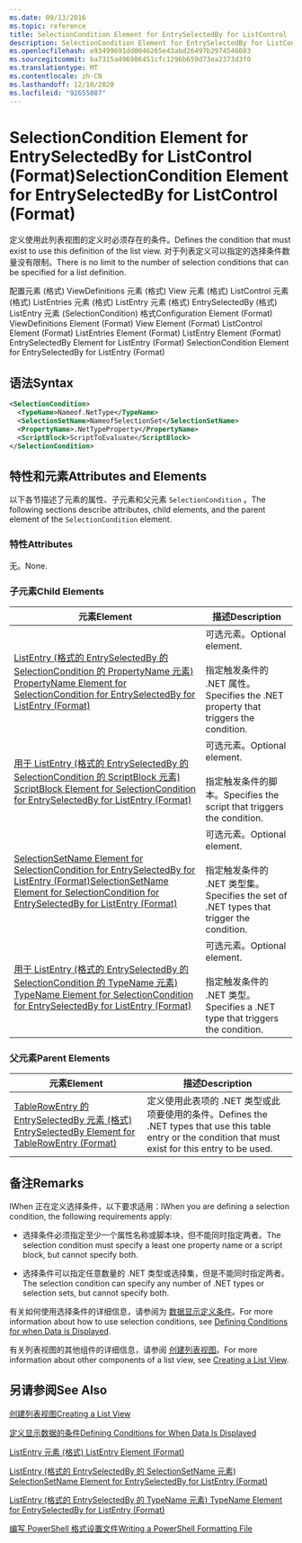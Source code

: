 ```yaml
---
ms.date: 09/13/2016
ms.topic: reference
title: SelectionCondition Element for EntrySelectedBy for ListControl (Format)
description: SelectionCondition Element for EntrySelectedBy for ListControl (Format)
ms.openlocfilehash: e93499691dd0046265e43abd26497b2974546083
ms.sourcegitcommit: ba7315a496986451cfc1296b659d73ea2373d3f0
ms.translationtype: MT
ms.contentlocale: zh-CN
ms.lasthandoff: 12/10/2020
ms.locfileid: "92655087"
---
```

# <a name="selectioncondition-element-for-entryselectedby-for-listcontrol-format"></a><span data-ttu-id="976ec-103">SelectionCondition Element for EntrySelectedBy for ListControl (Format)</span><span class="sxs-lookup"><span data-stu-id="976ec-103">SelectionCondition Element for EntrySelectedBy for ListControl (Format)</span></span>

<span data-ttu-id="976ec-104">定义使用此列表视图的定义时必须存在的条件。</span><span class="sxs-lookup"><span data-stu-id="976ec-104">Defines the condition that must exist to use this definition of the list view.</span></span> <span data-ttu-id="976ec-105">对于列表定义可以指定的选择条件数量没有限制。</span><span class="sxs-lookup"><span data-stu-id="976ec-105">There is no limit to the number of selection conditions that can be specified for a list definition.</span></span>

<span data-ttu-id="976ec-106">配置元素 (格式) ViewDefinitions 元素 (格式) View 元素 (格式) ListControl 元素 (格式) ListEntries 元素 (格式) ListEntry 元素 (格式) EntrySelectedBy (格式) ListEntry 元素 (SelectionCondition) 格式</span><span class="sxs-lookup"><span data-stu-id="976ec-106">Configuration Element (Format) ViewDefinitions Element (Format) View Element (Format) ListControl Element (Format) ListEntries Element (Format) ListEntry Element (Format) EntrySelectedBy Element for ListEntry (Format) SelectionCondition Element for EntrySelectedBy for ListEntry (Format)</span></span>

## <a name="syntax"></a><span data-ttu-id="976ec-107">语法</span><span class="sxs-lookup"><span data-stu-id="976ec-107">Syntax</span></span>

```xml
<SelectionCondition>
  <TypeName>Nameof.NetType</TypeName>
  <SelectionSetName>NameofSelectionSet</SelectionSetName>
  <PropertyName>.NetTypeProperty</PropertyName>
  <ScriptBlock>ScriptToEvaluate</ScriptBlock>
</SelectionCondition>
```

## <a name="attributes-and-elements"></a><span data-ttu-id="976ec-108">特性和元素</span><span class="sxs-lookup"><span data-stu-id="976ec-108">Attributes and Elements</span></span>

<span data-ttu-id="976ec-109">以下各节描述了元素的属性、子元素和父元素 `SelectionCondition` 。</span><span class="sxs-lookup"><span data-stu-id="976ec-109">The following sections describe attributes, child elements, and the parent element of the `SelectionCondition` element.</span></span>

### <a name="attributes"></a><span data-ttu-id="976ec-110">特性</span><span class="sxs-lookup"><span data-stu-id="976ec-110">Attributes</span></span>

<span data-ttu-id="976ec-111">无。</span><span class="sxs-lookup"><span data-stu-id="976ec-111">None.</span></span>

### <a name="child-elements"></a><span data-ttu-id="976ec-112">子元素</span><span class="sxs-lookup"><span data-stu-id="976ec-112">Child Elements</span></span>

|<span data-ttu-id="976ec-113">元素</span><span class="sxs-lookup"><span data-stu-id="976ec-113">Element</span></span>|<span data-ttu-id="976ec-114">描述</span><span class="sxs-lookup"><span data-stu-id="976ec-114">Description</span></span>|
|-------------|-----------------|
|[<span data-ttu-id="976ec-115">ListEntry (格式的 EntrySelectedBy 的 SelectionCondition 的 PropertyName 元素) </span><span class="sxs-lookup"><span data-stu-id="976ec-115">PropertyName Element for SelectionCondition for EntrySelectedBy for ListEntry (Format)</span></span>](./propertyname-element-for-selectioncondition-for-entryselectedby-for-listcontrol-format.md)|<span data-ttu-id="976ec-116">可选元素。</span><span class="sxs-lookup"><span data-stu-id="976ec-116">Optional element.</span></span><br /><br /> <span data-ttu-id="976ec-117">指定触发条件的 .NET 属性。</span><span class="sxs-lookup"><span data-stu-id="976ec-117">Specifies the .NET property that triggers the condition.</span></span>|
|[<span data-ttu-id="976ec-118">用于 ListEntry (格式的 EntrySelectedBy 的 SelectionCondition 的 ScriptBlock 元素) </span><span class="sxs-lookup"><span data-stu-id="976ec-118">ScriptBlock Element for SelectionCondition for EntrySelectedBy for ListEntry (Format)</span></span>](./scriptblock-element-for-selectioncondition-for-entryselectedby-for-listcontrol-format.md)|<span data-ttu-id="976ec-119">可选元素。</span><span class="sxs-lookup"><span data-stu-id="976ec-119">Optional element.</span></span><br /><br /> <span data-ttu-id="976ec-120">指定触发条件的脚本。</span><span class="sxs-lookup"><span data-stu-id="976ec-120">Specifies the script that triggers the condition.</span></span>|
|[<span data-ttu-id="976ec-121">SelectionSetName Element for SelectionCondition for EntrySelectedBy for ListEntry (Format)</span><span class="sxs-lookup"><span data-stu-id="976ec-121">SelectionSetName Element for SelectionCondition for EntrySelectedBy for ListEntry (Format)</span></span>](./selectionsetname-element-for-selectioncondition-for-entryselectedby-for-listentry-format.md)|<span data-ttu-id="976ec-122">可选元素。</span><span class="sxs-lookup"><span data-stu-id="976ec-122">Optional element.</span></span><br /><br /> <span data-ttu-id="976ec-123">指定触发条件的 .NET 类型集。</span><span class="sxs-lookup"><span data-stu-id="976ec-123">Specifies the set of .NET types that trigger the condition.</span></span>|
|[<span data-ttu-id="976ec-124">用于 ListEntry (格式的 EntrySelectedBy 的 SelectionCondition 的 TypeName 元素) </span><span class="sxs-lookup"><span data-stu-id="976ec-124">TypeName Element for SelectionCondition for EntrySelectedBy for ListEntry (Format)</span></span>](./typename-element-for-selectioncondition-for-entryselectedby-for-listcontrol-format.md)|<span data-ttu-id="976ec-125">可选元素。</span><span class="sxs-lookup"><span data-stu-id="976ec-125">Optional element.</span></span><br /><br /> <span data-ttu-id="976ec-126">指定触发条件的 .NET 类型。</span><span class="sxs-lookup"><span data-stu-id="976ec-126">Specifies a .NET type that triggers the condition.</span></span>|

### <a name="parent-elements"></a><span data-ttu-id="976ec-127">父元素</span><span class="sxs-lookup"><span data-stu-id="976ec-127">Parent Elements</span></span>

|<span data-ttu-id="976ec-128">元素</span><span class="sxs-lookup"><span data-stu-id="976ec-128">Element</span></span>|<span data-ttu-id="976ec-129">描述</span><span class="sxs-lookup"><span data-stu-id="976ec-129">Description</span></span>|
|-------------|-----------------|
|[<span data-ttu-id="976ec-130">TableRowEntry 的 EntrySelectedBy 元素 (格式) </span><span class="sxs-lookup"><span data-stu-id="976ec-130">EntrySelectedBy Element for TableRowEntry (Format)</span></span>](./entryselectedby-element-for-tablerowentry-for-tablecontrol-format.md)|<span data-ttu-id="976ec-131">定义使用此表项的 .NET 类型或此项要使用的条件。</span><span class="sxs-lookup"><span data-stu-id="976ec-131">Defines the .NET types that use this table entry or the condition that must exist for this entry to be used.</span></span>|

## <a name="remarks"></a><span data-ttu-id="976ec-132">备注</span><span class="sxs-lookup"><span data-stu-id="976ec-132">Remarks</span></span>

<span data-ttu-id="976ec-133">lWhen 正在定义选择条件，以下要求适用：</span><span class="sxs-lookup"><span data-stu-id="976ec-133">lWhen you are defining a selection condition, the following requirements apply:</span></span>

- <span data-ttu-id="976ec-134">选择条件必须指定至少一个属性名称或脚本块，但不能同时指定两者。</span><span class="sxs-lookup"><span data-stu-id="976ec-134">The selection condition must specify a least one property name or a script block, but cannot specify both.</span></span>

- <span data-ttu-id="976ec-135">选择条件可以指定任意数量的 .NET 类型或选择集，但是不能同时指定两者。</span><span class="sxs-lookup"><span data-stu-id="976ec-135">The selection condition can specify any number of .NET types or selection sets, but cannot specify both.</span></span>

<span data-ttu-id="976ec-136">有关如何使用选择条件的详细信息，请参阅为 [数据显示定义条件](./defining-conditions-for-displaying-data.md)。</span><span class="sxs-lookup"><span data-stu-id="976ec-136">For more information about how to use selection conditions, see [Defining Conditions for when Data is Displayed](./defining-conditions-for-displaying-data.md).</span></span>

<span data-ttu-id="976ec-137">有关列表视图的其他组件的详细信息，请参阅 [创建列表视图](./creating-a-list-view.md)。</span><span class="sxs-lookup"><span data-stu-id="976ec-137">For more information about other components of a list view, see [Creating a List View](./creating-a-list-view.md).</span></span>

## <a name="see-also"></a><span data-ttu-id="976ec-138">另请参阅</span><span class="sxs-lookup"><span data-stu-id="976ec-138">See Also</span></span>

[<span data-ttu-id="976ec-139">创建列表视图</span><span class="sxs-lookup"><span data-stu-id="976ec-139">Creating a List View</span></span>](./creating-a-list-view.md)

[<span data-ttu-id="976ec-140">定义显示数据的条件</span><span class="sxs-lookup"><span data-stu-id="976ec-140">Defining Conditions for When Data Is Displayed</span></span>](./defining-conditions-for-displaying-data.md)

[<span data-ttu-id="976ec-141">ListEntry 元素 (格式) </span><span class="sxs-lookup"><span data-stu-id="976ec-141">ListEntry Element (Format)</span></span>](./listentry-element-for-listcontrol-format.md)

[<span data-ttu-id="976ec-142">ListEntry (格式的 EntrySelectedBy 的 SelectionSetName 元素) </span><span class="sxs-lookup"><span data-stu-id="976ec-142">SelectionSetName Element for EntrySelectedBy for ListEntry (Format)</span></span>](./selectionsetname-element-for-entryselectedby-for-listcontrol-format.md)

[<span data-ttu-id="976ec-143">ListEntry (格式的 EntrySelectedBy 的 TypeName 元素) </span><span class="sxs-lookup"><span data-stu-id="976ec-143">TypeName Element for EntrySelectedBy for ListEntry (Format)</span></span>](/powershell/scripting/developer/format/typename-element-for-entryselectedby-for-listcontrol-format)

[<span data-ttu-id="976ec-144">编写 PowerShell 格式设置文件</span><span class="sxs-lookup"><span data-stu-id="976ec-144">Writing a PowerShell Formatting File</span></span>](./writing-a-powershell-formatting-file.md)
